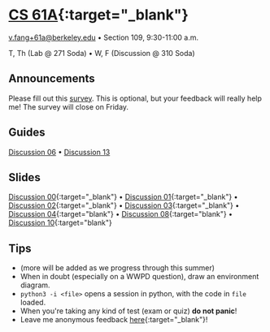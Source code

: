 # [CS 61A](http://www.cs61a.org){:target="_blank"}
[v.fang+61a@berkeley.edu](mailto:v.fang+61a@berkeley.edu) • Section 109, 9:30-11:00 a.m.

T, Th (Lab @ 271 Soda) • W, F (Discussion @ 310 Soda)

## Announcements
Please fill out this [survey](http://goo.gl/forms/u76rseOQKyzagBrt1). This is optional, but your feedback will really help me! The survey will close on Friday.

## Guides
[Discussion 06](/assets/61a/disc06) • [Discussion 13](/assets/61a/disc13)

## Slides
[Discussion 00](https://docs.google.com/presentation/d/1BMm4PaxLU-7vmPlXM3Y3dr8Q8hmdMc9zrWmNT5iS9w4/present?slide=id.p){:target="_blank"} • [Discussion 01](https://docs.google.com/presentation/d/14_lRBu6__xBPoLQmy0byT7vHrLKDRXBZkBGpAnzcpSg/present?slide=id.p){:target="_blank"} • [Discussion 02](https://docs.google.com/presentation/d/1IOIKo7hkXVSs-5bDZaEO-P-qv9xZPtk0Jcn0KVKQ8zs/present?slide=id.p){:target="_blank"} • [Discussion 03](https://docs.google.com/presentation/d/1ziGfMOEEwAvOyKQpqqg1nRDoiE5RtLVGpkfRb9CLqLU/present?slide=id.p){:target="_blank"} • [Discussion 04](https://docs.google.com/presentation/d/1tCiLDUG6jxCcMFw_BhxDq30LeP2mV3J3cpkzSyG3MSo/present?slide=id.p){:target="blank"} • [Discussion 08](https://docs.google.com/presentation/d/1zteMvRaTMZa0SPmPJeo2-6lpLJFOpi37liWuoeULnzo/present?slide=id.p){:target="blank"} • [Discussion 10](https://docs.google.com/presentation/d/1124h9nnwQwBLzr94xATC9EvqIzjGYLi71mgf-wqli38/present?slide=id.p){:target="blank"}

## Tips
* (more will be added as we progress through this summer)
* When in doubt (especially on a WWPD question), draw an environment diagram.
* `python3 -i <file>` opens a session in python, with the code in `file` loaded.
* When you're taking any kind of test (exam or quiz) **do not panic**!
* Leave me anonymous feedback [here](https://docs.google.com/forms/d/1j2WmiTn4cWmJqtrFQk5J4NOGAbJINWJpAJDQ3TDtucI/viewform){:target="_blank"}!
